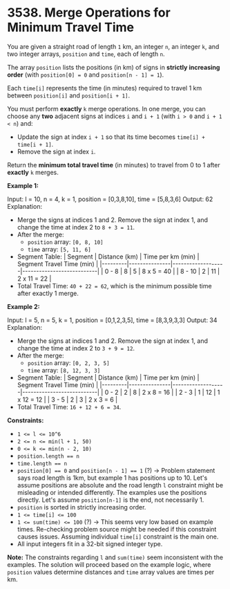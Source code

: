 # 3538. Merge Operations for Minimum Travel Time

You are given a straight road of length `1` km, an integer `n`, an integer `k`, and two integer arrays, `position` and `time`, each of length `n`.

The array `position` lists the positions (in km) of signs in **strictly increasing order** (with `position[0] = 0` and `position[n - 1] = 1`).

Each `time[i]` represents the time (in minutes) required to travel 1 km between `position[i]` and `position[i + 1]`.

You must perform **exactly** `k` merge operations. In one merge, you can choose any **two** adjacent signs at indices `i` and `i + 1` (with `i > 0` and `i + 1 < n`) and:

*   Update the sign at index `i + 1` so that its time becomes `time[i] + time[i + 1]`.
*   Remove the sign at index `i`.

Return the **minimum total travel time** (in minutes) to travel from 0 to 1 after **exactly** `k` merges.

**Example 1:**

Input: l = 10, n = 4, k = 1, position = [0,3,8,10], time = [5,8,3,6]
Output: 62
Explanation:
*   Merge the signs at indices 1 and 2. Remove the sign at index 1, and change the time at index 2 to `8 + 3 = 11`.
*   After the merge:
    *   `position` array: `[0, 8, 10]`
    *   `time` array: `[5, 11, 6]`
*   Segment Table:
    | Segment | Distance (km) | Time per km (min) | Segment Travel Time (min) |
    |---------|---------------|-------------------|---------------------------|
    | 0 - 8   | 8             | 5                 | 8 x 5 = 40                |
    | 8 - 10  | 2             | 11                | 2 x 11 = 22               |
*   Total Travel Time: `40 + 22 = 62`, which is the minimum possible time after exactly 1 merge.

**Example 2:**

Input: l = 5, n = 5, k = 1, position = [0,1,2,3,5], time = [8,3,9,3,3]
Output: 34
Explanation:
*   Merge the signs at indices 1 and 2. Remove the sign at index 1, and change the time at index 2 to `3 + 9 = 12`.
*   After the merge:
    *   `position` array: `[0, 2, 3, 5]`
    *   `time` array: `[8, 12, 3, 3]`
*   Segment Table:
    | Segment | Distance (km) | Time per km (min) | Segment Travel Time (min) |
    |---------|---------------|-------------------|---------------------------|
    | 0 - 2   | 2             | 8                 | 2 x 8 = 16                |
    | 2 - 3   | 1             | 12                | 1 x 12 = 12               |
    | 3 - 5   | 2             | 3                 | 2 x 3 = 6                 |
*   Total Travel Time: `16 + 12 + 6 = 34`.

**Constraints:**

*   `1 <= l <= 10^6`
*   `2 <= n <= min(l + 1, 50)`
*   `0 <= k <= min(n - 2, 10)`
*   `position.length == n`
*   `time.length == n`
*   `position[0] == 0` and `position[n - 1] == 1` (?) -> Problem statement says road length is 1km, but example 1 has positions up to 10. Let's assume positions are absolute and the road length `l` constraint might be misleading or intended differently. The examples use the positions directly. Let's assume `position[n-1]` is the end, not necessarily 1.
*   `position` is sorted in strictly increasing order.
*   `1 <= time[i] <= 100`
*   `1 <= sum(time) <= 100` (?) -> This seems very low based on example times. Re-checking problem source might be needed if this constraint causes issues. Assuming individual `time[i]` constraint is the main one.
*   All input integers fit in a 32-bit signed integer type.

**Note:** The constraints regarding `l` and `sum(time)` seem inconsistent with the examples. The solution will proceed based on the example logic, where `position` values determine distances and `time` array values are times per km. 